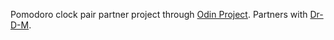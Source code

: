 Pomodoro clock pair partner project through [Odin Project](https://www.theodinproject.com/courses/web-development-101/lessons/pairing-project). Partners with [Dr-D-M](https://github.com/Dr-D-M/pomodoro_clock).

